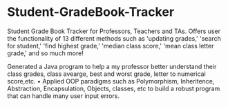 # Student-GradeBook-Tracker
Student Grade Book Tracker for Professors, Teachers and TAs. Offers user the functionality of 13 different methods such as 'updating grades,' 'search for student,' 'find highest grade,' 'median class score,' 'mean class letter grade,' and so much more!


Generated a Java program to help a my professor better understand their class grades, class avearge, best and worst grade, letter to numerical score,etc.
• Applied OOP paradigms such as Polymorphism, Inheritence, Abstraction, Encapsulation, Objects, classes, etc to build a robust program that can handle many user input errors. 
